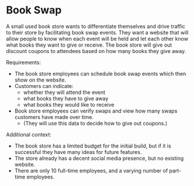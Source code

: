 # Book Swap

A small used book store wants to differentiate themselves and drive traffic to their store by facilitating book swap events.
They want a website that will allow people to know when each event will be held and let each other know what books they want to give or receive.
The book store will give out discount coupons to attendees based on how many books they give away.

Requirements:
* The book store employees can schedule book swap events which then show on the website.
* Customers can indicate:
    * whether they will attend the event
    * what books they have to give away
    * what books they would like to receive
* Book store employees can verify swaps and view how many swaps customers have made over time.
  * (They will use this data to decide how to give out coupons.)

Additional context:
* The book store has a limited budget for the initial build, but if it is successful they have many ideas for future features.
* The store already has a decent social media presence, but no existing website.
* There are only 10 full-time employees, and a varying number of part-time employees.

